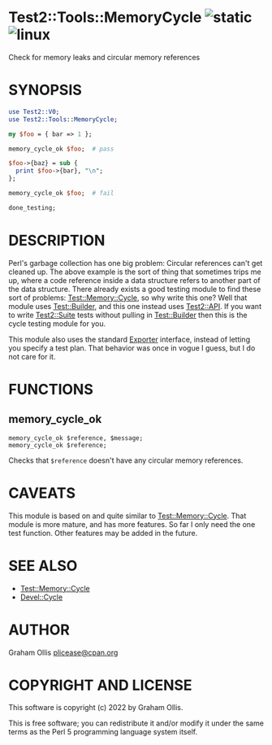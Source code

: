 # Test2::Tools::MemoryCycle ![static](https://github.com/uperl/Test2-Tools-MemoryCycle/workflows/static/badge.svg) ![linux](https://github.com/uperl/Test2-Tools-MemoryCycle/workflows/linux/badge.svg)

Check for memory leaks and circular memory references

# SYNOPSIS

```perl
use Test2::V0;
use Test2::Tools::MemoryCycle;

my $foo = { bar => 1 };

memory_cycle_ok $foo;  # pass

$foo->{baz} = sub {
  print $foo->{bar}, "\n";
};

memory_cycle_ok $foo;  # fail

done_testing;
```

# DESCRIPTION

Perl's garbage collection has one big problem: Circular references can't get cleaned up.
The above example is the sort of thing that sometimes trips me up, where a code reference
inside a data structure refers to another part of the data structure.  There already
exists a good testing module to find these sort of problems: [Test::Memory::Cycle](https://metacpan.org/pod/Test::Memory::Cycle),
so why write this one?  Well that module uses [Test::Builder](https://metacpan.org/pod/Test::Builder), and this one instead uses
[Test2::API](https://metacpan.org/pod/Test2::API).  If you want to write [Test2::Suite](https://metacpan.org/pod/Test2::Suite) tests without pulling in [Test::Builder](https://metacpan.org/pod/Test::Builder)
then this is the cycle testing module for you.

This module also uses the standard [Exporter](https://metacpan.org/pod/Exporter) interface, instead of letting you specify
a test plan.  That behavior was once in vogue I guess, but I do not care for it.

# FUNCTIONS

## memory\_cycle\_ok

```
memory_cycle_ok $reference, $message;
memory_cycle_ok $reference;
```

Checks that `$reference` doesn't have any circular memory references.

# CAVEATS

This module is based on and quite similar to [Test::Memory::Cycle](https://metacpan.org/pod/Test::Memory::Cycle).  That module is
more mature, and has more features.  So far I only need the one test function.  Other
features may be added in the future.

# SEE ALSO

- [Test::Memory::Cycle](https://metacpan.org/pod/Test::Memory::Cycle)
- [Devel::Cycle](https://metacpan.org/pod/Devel::Cycle)

# AUTHOR

Graham Ollis <plicease@cpan.org>

# COPYRIGHT AND LICENSE

This software is copyright (c) 2022 by Graham Ollis.

This is free software; you can redistribute it and/or modify it under
the same terms as the Perl 5 programming language system itself.
